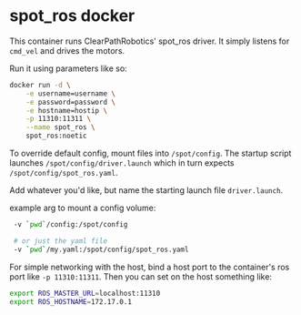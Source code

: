 # spot_ros docker

This container runs ClearPathRobotics' spot_ros driver.
It simply listens for `cmd_vel` and drives the motors.

Run it using parameters like so:

```bash
docker run -d \
    -e username=username \
    -e password=password \
    -e hostname=hostip \
    -p 11310:11311 \
    --name spot_ros \
    spot_ros:noetic
```

To override default config, mount files into `/spot/config`.
The startup script launches `/spot/config/driver.launch`
which in turn expects `/spot/config/spot_ros.yaml`.

Add whatever you'd like, but name the starting launch file `driver.launch`.

example arg to mount a config volume:
```bash
 -v `pwd`/config:/spot/config

 # or just the yaml file
 -v `pwd`/my.yaml:/spot/config/spot_ros.yaml
```

For simple networking with the host,
bind a host port to the container's ros port like `-p 11310:11311`.
Then you can set on the host something like:
```bash
export ROS_MASTER_URL=localhost:11310
export ROS_HOSTNAME=172.17.0.1
```
